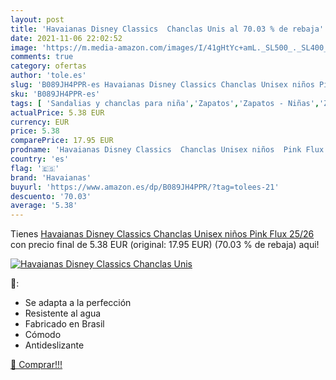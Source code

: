 ```yaml
---
layout: post
title: 'Havaianas Disney Classics  Chanclas Unis al 70.03 % de rebaja'
date: 2021-11-06 22:02:52
image: 'https://m.media-amazon.com/images/I/41gHtYc+amL._SL500_._SL400_.jpg'
comments: true
category: ofertas
author: 'tole.es'
slug: 'B089JH4PPR-es Havaianas Disney Classics Chanclas Unisex niños Pink Flux...'
sku: 'B089JH4PPR-es'
tags: [ 'Sandalias y chanclas para niña','Zapatos','Zapatos - Niñas','Zapatos y complementos','chanclas','havaianas', ]
actualPrice: 5.38 EUR
currency: EUR
price: 5.38
comparePrice: 17.95 EUR
prodname: 'Havaianas Disney Classics  Chanclas Unisex niños  Pink Flux  25/26'
country: 'es'
flag: '🇪🇸'
brand: 'Havaianas'
buyurl: 'https://www.amazon.es/dp/B089JH4PPR/?tag=tolees-21'
descuento: '70.03'
average: '5.38'
---
```


Tienes [Havaianas Disney Classics  Chanclas Unisex niños  Pink Flux  25/26](https://www.amazon.es/dp/B089JH4PPR/?tag=tolees-21) con precio final de  5.38 EUR (original: 17.95 EUR) (70.03 %  de rebaja) aqui!

[![Havaianas Disney Classics  Chanclas Unis](https://m.media-amazon.com/images/I/41gHtYc+amL._SL500_._SL400_.jpg)](https://www.amazon.es/dp/B089JH4PPR/?tag=tolees-21)

🔎:

- Se adapta a la perfección
- Resistente al agua
- Fabricado en Brasil
- Cómodo
- Antideslizante

[🛒 Comprar!!!](https://www.amazon.es/dp/B089JH4PPR/?tag=tolees-21)

